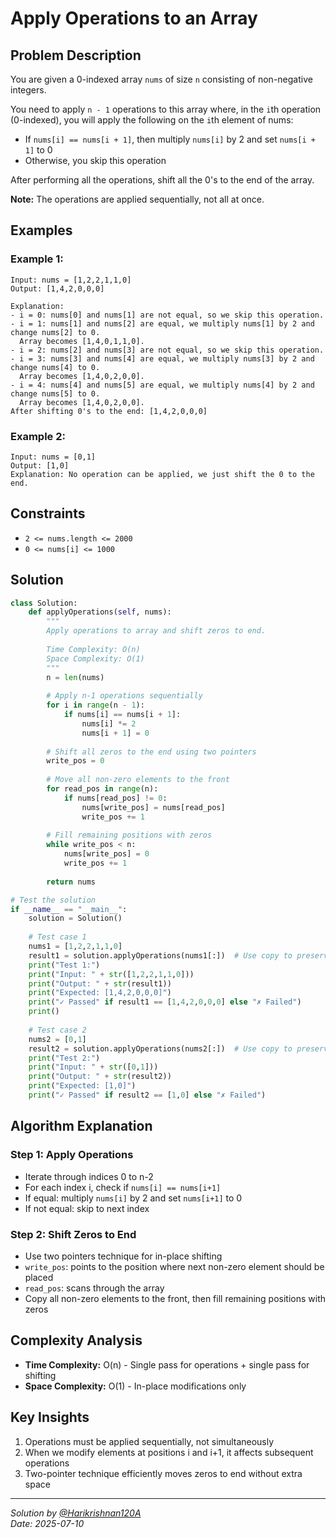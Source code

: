 # Apply Operations to an Array

## Problem Description

You are given a 0-indexed array `nums` of size `n` consisting of non-negative integers.

You need to apply `n - 1` operations to this array where, in the `i`th operation (0-indexed), you will apply the following on the `i`th element of nums:

- If `nums[i] == nums[i + 1]`, then multiply `nums[i]` by 2 and set `nums[i + 1]` to 0
- Otherwise, you skip this operation

After performing all the operations, shift all the 0's to the end of the array.

**Note:** The operations are applied sequentially, not all at once.

## Examples

### Example 1:
```
Input: nums = [1,2,2,1,1,0]
Output: [1,4,2,0,0,0]

Explanation:
- i = 0: nums[0] and nums[1] are not equal, so we skip this operation.
- i = 1: nums[1] and nums[2] are equal, we multiply nums[1] by 2 and change nums[2] to 0. 
  Array becomes [1,4,0,1,1,0].
- i = 2: nums[2] and nums[3] are not equal, so we skip this operation.
- i = 3: nums[3] and nums[4] are equal, we multiply nums[3] by 2 and change nums[4] to 0. 
  Array becomes [1,4,0,2,0,0].
- i = 4: nums[4] and nums[5] are equal, we multiply nums[4] by 2 and change nums[5] to 0. 
  Array becomes [1,4,0,2,0,0].
After shifting 0's to the end: [1,4,2,0,0,0]
```

### Example 2:
```
Input: nums = [0,1]
Output: [1,0]
Explanation: No operation can be applied, we just shift the 0 to the end.
```

## Constraints
- `2 <= nums.length <= 2000`
- `0 <= nums[i] <= 1000`

## Solution

```python
class Solution:
    def applyOperations(self, nums):
        """
        Apply operations to array and shift zeros to end.
        
        Time Complexity: O(n)
        Space Complexity: O(1)
        """
        n = len(nums)
        
        # Apply n-1 operations sequentially
        for i in range(n - 1):
            if nums[i] == nums[i + 1]:
                nums[i] *= 2
                nums[i + 1] = 0
        
        # Shift all zeros to the end using two pointers
        write_pos = 0
        
        # Move all non-zero elements to the front
        for read_pos in range(n):
            if nums[read_pos] != 0:
                nums[write_pos] = nums[read_pos]
                write_pos += 1
        
        # Fill remaining positions with zeros
        while write_pos < n:
            nums[write_pos] = 0
            write_pos += 1
        
        return nums

# Test the solution
if __name__ == "__main__":
    solution = Solution()
    
    # Test case 1
    nums1 = [1,2,2,1,1,0]
    result1 = solution.applyOperations(nums1[:])  # Use copy to preserve original
    print("Test 1:")
    print("Input: " + str([1,2,2,1,1,0]))
    print("Output: " + str(result1))
    print("Expected: [1,4,2,0,0,0]")
    print("✓ Passed" if result1 == [1,4,2,0,0,0] else "✗ Failed")
    print()
    
    # Test case 2
    nums2 = [0,1]
    result2 = solution.applyOperations(nums2[:])  # Use copy to preserve original
    print("Test 2:")
    print("Input: " + str([0,1]))
    print("Output: " + str(result2))
    print("Expected: [1,0]")
    print("✓ Passed" if result2 == [1,0] else "✗ Failed")
```

## Algorithm Explanation

### Step 1: Apply Operations
- Iterate through indices 0 to n-2
- For each index i, check if `nums[i] == nums[i+1]`
- If equal: multiply `nums[i]` by 2 and set `nums[i+1]` to 0
- If not equal: skip to next index

### Step 2: Shift Zeros to End
- Use two pointers technique for in-place shifting
- `write_pos`: points to the position where next non-zero element should be placed
- `read_pos`: scans through the array
- Copy all non-zero elements to the front, then fill remaining positions with zeros

## Complexity Analysis
- **Time Complexity:** O(n) - Single pass for operations + single pass for shifting
- **Space Complexity:** O(1) - In-place modifications only

## Key Insights
1. Operations must be applied sequentially, not simultaneously
2. When we modify elements at positions i and i+1, it affects subsequent operations
3. Two-pointer technique efficiently moves zeros to end without extra space

---
*Solution by [@Harikrishnan120A](https://github.com/Harikrishnan120A)*  
*Date: 2025-07-10*
